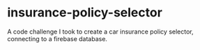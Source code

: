 # insurance-policy-selector
A code challenge I took to create a car insurance policy selector, connecting to a firebase database.

